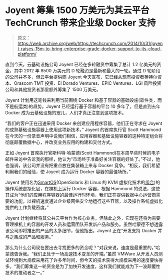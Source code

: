 # Joyent 筹集 1500 万美元为其云平台 TechCrunch 带来企业级 Docker 支持

> 原文：<https://web.archive.org/web/https://techcrunch.com/2014/10/31/joyent-raises-15m-to-bring-enterprise-grade-docker-support-to-its-cloud-platform/>

直到今天，云基础设施公司 Joyent 已经在多轮融资中筹集了总计 1.2 亿美元的资金，其中 2012 年 8500 万美元的 D 轮融资是最新和最大的一轮。通过 D 轮阶段的公司并不多，但云平台提供商 Joyent 今天宣布，它已经从现有投资者英特尔资本、Orascom TMT 投资、El Dorado Ventures、EPIC Ventures、LGI 风险投资公司和其他投资者那里额外筹集了 1500 万美元。

Joyent 计划用这笔钱来利用当前围绕 Docker 和基于容器的基础设施(软件类，而不是航运类)的趋势。Joyent 已经运行基于容器的平台 10 多年了，但是直到去年 Docker 成为云基础设施的宠儿，人们才真正注意到这项技术。

“我们的客户正在迅速采用 Docker 来创建应用程序容器，他们正在寻求在 Joyent 的成熟基础设施容器上使用这项新技术，” Joyent 的首席执行官 Scott Hammond 在今天的一份录音声明中说我们相信，应用容器和基础设施容器的这种特定组合将彻底颠覆数据中心，并改变业务应用的构建和交付方式。

正如 Joyent 首席执行官斯科特·哈蒙德(Scott Hammond)在本周早些时候的电子邮件采访中告诉我的那样，他认为“市场终于准备好关注容器的好处了。”不过，他也强调，该公司并没有把重点放在集装箱上来与 Docker 竞争。“相反，我们希望利用我们的经验，使 Joyent 成为运行 Docker 容器的最佳场所。”

Joyent 使用名为[SmartOS](https://web.archive.org/web/20221205153330/https://www.joyent.com/technology/smartos)(OpenSolaris 和 Linux 的 KVM 虚拟化技术的[组合](https://web.archive.org/web/20221205153330/https://www.joyent.com/blog/why-smartos-kvm-dtrace-zones-and-more))的操作系统虚拟化层，在裸机上运行 Docker 容器，根据 Hammond 的说法，这使其成为“他们的应用程序容器的最佳运行时环境，我们正在提供数据中心运营商需要的功能，以裸机速度通过企业级网络安全地运行这些容器，以及操作系统虚拟化提供的工作负载密度。”

Joyent 计划继续将其公共云平台作为核心业务，但除此之外，它现在还将为需要管理裸机上的容器的开发人员和运营团队开发新产品和服务。虽然哈蒙德不想透露该公司即将推出的产品的太多细节，但他指出，Joyent 正在“开发支持 Docker 并与之集成的产品和服务。”

那么为什么公司现在要出去寻找更多的资金呢？“对我来说，速度是最重要的，”哈蒙德告诉我。“我们正处于一场高速技术变革的开端。”虽然 VMWare 从开发人员测试环境到大规模采用花了许多年时间，但今天的技术获得大规模采用的速度要快得多。“我们筹集这一轮资金是为了加快开发速度，这样我们就能成为下一波颠覆性技术的推动者之一。”